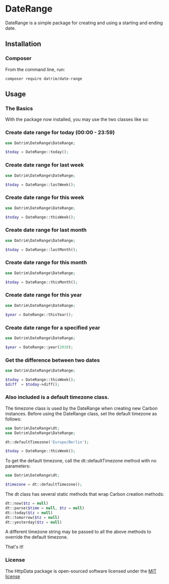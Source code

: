 # DateRange

DateRange is a simple package for creating and using a starting and ending date.

## Installation

### Composer

From the command line, run:

```
composer require datrim/date-range
```

## Usage

### The Basics

With the package now installed, you may use the two classes like so:

### Create date range for today (00:00 - 23:59)

```php
use Datrim\DateRange\DateRange;

$today = DateRange::today();
```

### Create date range for last week

```php
use Datrim\DateRange\DateRange;

$today = DateRange::lastWeek();
```

### Create date range for this week

```php
use Datrim\DateRange\DateRange;

$today = DateRange::thisWeek();
```

### Create date range for last month

```php
use Datrim\DateRange\DateRange;

$today = DateRange::lastMonth();
```

### Create date range for this month

```php
use Datrim\DateRange\DateRange;

$today = DateRange::thisMonth();
```

### Create date range for this year

```php
use Datrim\DateRange\DateRange;

$year = DateRange::thisYear();
```

### Create date range for a specified year

```php
use Datrim\DateRange\DateRange;

$year = DateRange::year(2010);
```

### Get the difference between two dates

```php
use Datrim\DateRange\DateRange;

$today = DateRange::thisWeek();
$diff  = $today->diff();
```

### Also included is a default timezone class.

The timezone class is used by the DateRange when creating new Carbon instances. Before using the DateRange class, set the default timezone as follows:

```php
use Datrim\DateRange\dt;
use Datrim\DateRange\DateRange;

dt::defaultTimezone('Europe/Berlin');

$today = DateRange::thisWeek();
```

To get the default timezone, call the dt::defaultTimezone method with no parameters:

```php
use Datrim\DateRange\dt;

$timezone = dt::defaultTimezone();
```

The dt class has several static methods that wrap Carbon creation methods:

```php
dt::now($tz = null)
dt::parse($time = null, $tz = null)
dt::today($tz = null)
dt::tomorrow($tz = null)
dt::yesterday($tz = null)
```

A different timezone string may be passed to all the above methods to override the default timezone.

That's it!

### License

The HttpData package is open-sourced software licensed under the [MIT license](http://opensource.org/licenses/MIT)
